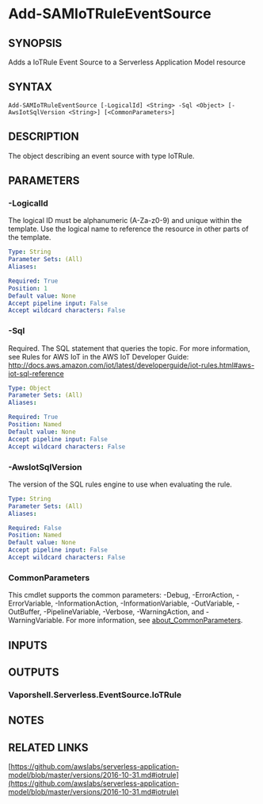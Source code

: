 # Add-SAMIoTRuleEventSource

## SYNOPSIS
Adds a IoTRule Event Source to a Serverless Application Model resource

## SYNTAX

```
Add-SAMIoTRuleEventSource [-LogicalId] <String> -Sql <Object> [-AwsIotSqlVersion <String>] [<CommonParameters>]
```

## DESCRIPTION
The object describing an event source with type IoTRule.

## PARAMETERS

### -LogicalId
The logical ID must be alphanumeric (A-Za-z0-9) and unique within the template.
Use the logical name to reference the resource in other parts of the template.

```yaml
Type: String
Parameter Sets: (All)
Aliases:

Required: True
Position: 1
Default value: None
Accept pipeline input: False
Accept wildcard characters: False
```

### -Sql
Required.
The SQL statement that queries the topic.
For more information, see Rules for AWS IoT in the AWS IoT Developer Guide: http://docs.aws.amazon.com/iot/latest/developerguide/iot-rules.html#aws-iot-sql-reference

```yaml
Type: Object
Parameter Sets: (All)
Aliases:

Required: True
Position: Named
Default value: None
Accept pipeline input: False
Accept wildcard characters: False
```

### -AwsIotSqlVersion
The version of the SQL rules engine to use when evaluating the rule.

```yaml
Type: String
Parameter Sets: (All)
Aliases:

Required: False
Position: Named
Default value: None
Accept pipeline input: False
Accept wildcard characters: False
```

### CommonParameters
This cmdlet supports the common parameters: -Debug, -ErrorAction, -ErrorVariable, -InformationAction, -InformationVariable, -OutVariable, -OutBuffer, -PipelineVariable, -Verbose, -WarningAction, and -WarningVariable. For more information, see [about_CommonParameters](http://go.microsoft.com/fwlink/?LinkID=113216).

## INPUTS

## OUTPUTS

### Vaporshell.Serverless.EventSource.IoTRule
## NOTES

## RELATED LINKS

[https://github.com/awslabs/serverless-application-model/blob/master/versions/2016-10-31.md#iotrule](https://github.com/awslabs/serverless-application-model/blob/master/versions/2016-10-31.md#iotrule)

